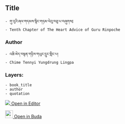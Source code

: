 ## Title
	- གུ་རུའི་ཞལ་གདམས་སྙིང་གཏམ་ལེའུ་བཅུ་པ་བཞུགས༔
	- Tenth Chapter of The Heart Advice of Guru Rinpoche

### Author
	- འཆི་མེད་བསྟན་གཉིས་གཡུང་དྲུང་གླིང་པ།
	- Chime Tennyi Yungdrung Lingpa

### Layers:
	- book_title
	- author
	- quotation


[<img src="https://img.icons8.com/color/25/000000/edit-property.png"> Open in Editor](http://editor.openpecha.org/P000092)

[<img width="25" src="https://library.bdrc.io/icons/BUDA-small.svg"> Open in Buda](https://library.bdrc.io/show/bdr:IE0OPP000092)
